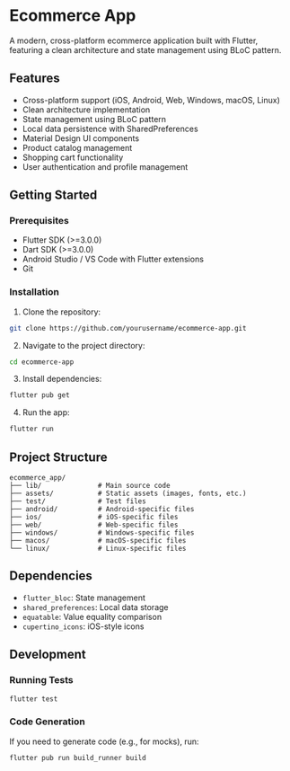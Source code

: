 # Ecommerce App

A modern, cross-platform ecommerce application built with Flutter, featuring a clean architecture and state management using BLoC pattern.

## Features

- Cross-platform support (iOS, Android, Web, Windows, macOS, Linux)
- Clean architecture implementation
- State management using BLoC pattern
- Local data persistence with SharedPreferences
- Material Design UI components
- Product catalog management
- Shopping cart functionality
- User authentication and profile management

## Getting Started

### Prerequisites

- Flutter SDK (>=3.0.0)
- Dart SDK (>=3.0.0)
- Android Studio / VS Code with Flutter extensions
- Git

### Installation

1. Clone the repository:
```bash
git clone https://github.com/yourusername/ecommerce-app.git
```

2. Navigate to the project directory:
```bash
cd ecommerce-app
```

3. Install dependencies:
```bash
flutter pub get
```

4. Run the app:
```bash
flutter run
```

## Project Structure

```
ecommerce_app/
├── lib/              # Main source code
├── assets/           # Static assets (images, fonts, etc.)
├── test/             # Test files
├── android/          # Android-specific files
├── ios/              # iOS-specific files
├── web/              # Web-specific files
├── windows/          # Windows-specific files
├── macos/            # macOS-specific files
└── linux/            # Linux-specific files
```

## Dependencies

- `flutter_bloc`: State management
- `shared_preferences`: Local data storage
- `equatable`: Value equality comparison
- `cupertino_icons`: iOS-style icons

## Development

### Running Tests

```bash
flutter test
```

### Code Generation

If you need to generate code (e.g., for mocks), run:

```bash
flutter pub run build_runner build
```